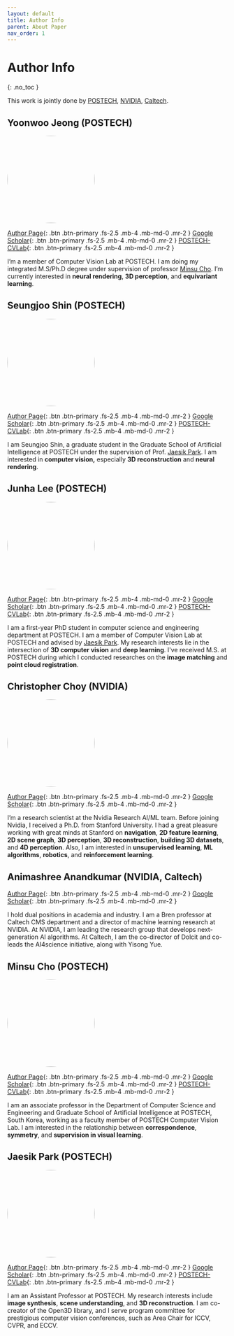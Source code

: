 ```yaml
---
layout: default
title: Author Info
parent: About Paper
nav_order: 1
---
```


# Author Info
{: .no_toc }

This work is jointly done by [POSTECH](https://postech.ac.kr/), [NVIDIA](https://nvidia.com), [Caltech](https://caltech.edu).

## Yoonwoo Jeong (POSTECH)

<img src="../../../assets/images/yoonwoo.jpg" width="200" height="200" id="hp"  style="border-radius:50%"/>

[Author Page](https://yoonwooinfo.notion.site){: .btn .btn-primary .fs-2.5 .mb-4 .mb-md-0 .mr-2 } [Google Scholar](https://scholar.google.com/citations?user=HQ1PMggAAAAJ&hl=en){: .btn .btn-primary .fs-2.5 .mb-4 .mb-md-0 .mr-2 } [POSTECH-CVLab](https://cvlab.postech.ac.kr/lab/){: .btn .btn-primary .fs-2.5 .mb-4 .mb-md-0 .mr-2 }

I’m a member of Computer Vision Lab at POSTECH. I am doing my integrated M.S/Ph.D degree under supervision of professor [Minsu Cho](http://cvlab.postech.ac.kr/~mcho/). I’m currently interested in **neural rendering**, **3D perception**, and **equivariant learning**.

## Seungjoo Shin (POSTECH)

<img src="../../../assets/images/seungjoo.jpeg" width="200" height="200" id="hp"  style="border-radius:50%"/>

[Author Page](https://seungjooshin.github.io){: .btn .btn-primary .fs-2.5 .mb-4 .mb-md-0 .mr-2 } [Google Scholar](https://scholar.google.com/citations?user=io7PSDIAAAAJ&hl=en){: .btn .btn-primary .fs-2.5 .mb-4 .mb-md-0 .mr-2 } [POSTECH-CVLab](https://cvlab.postech.ac.kr/lab/){: .btn .btn-primary .fs-2.5 .mb-4 .mb-md-0 .mr-2 }

I am Seungjoo Shin, a graduate student in the Graduate School of Artificial Intelligence at POSTECH under the supervision of Prof. [Jaesik Park](https://jaesik.info/). I am interested in **computer vision,** especially **3D reconstruction** and **neural rendering**.


## Junha Lee (POSTECH)

<a><img src="../../../assets/images/junha.jpeg" width="200" height="200" id="hp"  style="border-radius:50%"/></a>

[Author Page](https://junha-l.github.io/){: .btn .btn-primary .fs-2.5 .mb-4 .mb-md-0 .mr-2 } [Google Scholar](https://scholar.google.com/citations?user=RB7qMm4AAAAJ&hl=ko){: .btn .btn-primary .fs-2.5 .mb-4 .mb-md-0 .mr-2 } [POSTECH-CVLab](https://cvlab.postech.ac.kr/lab/){: .btn .btn-primary .fs-2.5 .mb-4 .mb-md-0 .mr-2 }

I am a first-year PhD student in computer science and engineering department at POSTECH. I am a member of Computer Vision Lab at POSTECH and advised by [Jaesik Park](https://jaesik.info/). My research interests lie in the intersection of **3D computer vision** and **deep learning**. I've received M.S. at POSTECH during which I conducted researches on the **image matching** and **point cloud registration**.

## Christopher Choy (NVIDIA)

<img src="../../../assets/images/chris.jpg"  width="200" height="200" id="hp"  style="border-radius:50%"/>

[Author Page](https://chrischoy.github.io/){: .btn .btn-primary .fs-2.5 .mb-4 .mb-md-0 .mr-2 } [Google Scholar](https://scholar.google.com/citations?user=2u8G5ksAAAAJ&hl=en&oi=ao){: .btn .btn-primary .fs-2.5 .mb-4 .mb-md-0 .mr-2 } 

I’m a research scientist at the Nvidia Research AI/ML team. Before joining Nvidia, I received a Ph.D. from Stanford University. I had a great pleasure working with great minds at Stanford on **navigation**, **2D feature learning**, **2D scene graph**, **3D perception**, **3D reconstruction**, **building 3D datasets**, and **4D perception**. Also, I am interested in **unsupervised learning**, **ML algorithms**, **robotics**, and **reinforcement learning**.

## Animashree Anandkumar (NVIDIA, Caltech)

<!-- <img src="../../../assets/images/anima.png"  width="200" height="200" id="hp"  style="border-radius:50%"/> -->

[Author Page](){: .btn .btn-primary .fs-2.5 .mb-4 .mb-md-0 .mr-2 } [Google Scholar](){: .btn .btn-primary .fs-2.5 .mb-4 .mb-md-0 .mr-2 } 

I hold dual positions in academia and industry. I am a Bren professor at Caltech CMS department and a director of machine learning research at NVIDIA. At NVIDIA, I am leading the research group that develops next-generation AI algorithms. At Caltech, I am the co-director of Dolcit and co-leads the AI4science initiative, along with Yisong Yue. 

## Minsu Cho (POSTECH)

<img src="../../../assets/images/minsu.jpg"  width="200" height="200" id="hp"  style="border-radius:50%"/>

[Author Page](https://cvlab.postech.ac.kr/~mcho/){: .btn .btn-primary .fs-2.5 .mb-4 .mb-md-0 .mr-2 } [Google Scholar](https://scholar.google.com/citations?user=_3q6KBIAAAAJ&hl=en&oi=ao){: .btn .btn-primary .fs-2.5 .mb-4 .mb-md-0 .mr-2 } [POSTECH-CVLab](https://cvlab.postech.ac.kr/lab/){: .btn .btn-primary .fs-2.5 .mb-4 .mb-md-0 .mr-2 }

I am an associate professor in the Department of Computer Science and Engineering and Graduate School of Artificial Intelligence at POSTECH, South Korea, working as a faculty member of POSTECH Computer Vision Lab. I am interested in the relationship between **correspondence**, **symmetry**, and **supervision in visual learning**.

## Jaesik Park (POSTECH)

<img src="../../../assets/images/jaesik.jpg" width="200" height="200" id="hp"  style="border-radius:50%"/>

[Author Page](https://jaesik.info/){: .btn .btn-primary .fs-2.5 .mb-4 .mb-md-0 .mr-2 } [Google Scholar](https://scholar.google.com/citations?user=_3q6KBIAAAAJ&hl=en&oi=ao){: .btn .btn-primary .fs-2.5 .mb-4 .mb-md-0 .mr-2 } [POSTECH-CVLab](https://cvlab.postech.ac.kr/lab/){: .btn .btn-primary .fs-2.5 .mb-4 .mb-md-0 .mr-2 }

I am an Assistant Professor at POSTECH. My research interests include **image synthesis**, **scene understanding**, and **3D reconstruction**. I am co-creator of the Open3D library, and I serve program committee for prestigious computer vision conferences, such as Area Chair for ICCV, CVPR, and ECCV.
